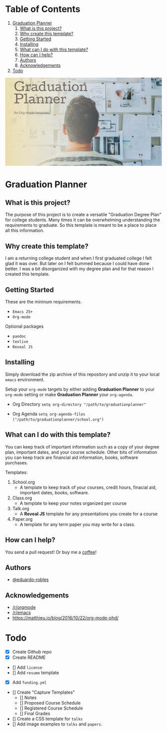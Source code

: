 
# Table of Contents

1.  [Graduation Planner](#org9d25a5e)
    1.  [What is this project?](#org8f61bee)
    2.  [Why create this template?](#orga1389ac)
    3.  [Getting Started](#org6f4e13b)
    4.  [Installing](#orgfc7f26b)
    5.  [What can I do with this template?](#org930a5f9)
    6.  [How can I help?](#org8f55623)
    7.  [Authors](#org984b8e5)
    8.  [Acknowledgements](#org50cb00f)
2.  [Todo](#org4558c3b)

![img](https://raw.githubusercontent.com/eduardo-robles/graduationplanner/master/graduationplannerV2.png)


<a id="org9d25a5e"></a>

# Graduation Planner


<a id="org8f61bee"></a>

## What is this project?

The purpose of this project is to create a versatile "Graduation Degree Plan"
for college students. Many times it can be overwhelming understanding the
requirements to graduate. So this template is meant to be a place to place all
this information.


<a id="orga1389ac"></a>

## Why create this template?

I am a returning college student and when I first graduated college I felt glad it
was over. But later on I felt bummed because I could have done better. I was a
bit disorganized with my degree plan and for that reason I created this
template.


<a id="org6f4e13b"></a>

## Getting Started

These are the mininum requirements.

-   `Emacs 25+`
-   `Org-mode`

Optional packages

-   `pandoc`
-   `texlive`
-   `Reveal JS`


<a id="orgfc7f26b"></a>

## Installing

Simply download the zip archive of this repository and unzip it to your local
`emacs` environment.

Setup your `org-mode` targets by either adding **Graduation Planner** to your
`org-mode` setting or make **Graduation Planner** your `org-agenda`.

-   Org Directory
    `setq org-directory "/path/to/graduationplanner"`

-   Org Agenda
    `setq org-agenda-files ("/path/to/graduationplanner/school.org")`


<a id="org930a5f9"></a>

## What can I do with this template?

You can keep track of important information such as a copy of your degree plan,
important dates, and your course schedule. Other bits of information you can
keep track are financial aid information, books, software purchases.

Templates:

1.  School.org
    -   A template to keep track of your courses, credit hours, finacial aid,
        important dates, books, software.
2.  Class.org
    -   A template to keep your notes organized per course
3.  Talk.org
    -   A **Reveal JS** template for any presentations you create for a course
4.  Paper.org
    -   A template for any term paper you may write for a class.


<a id="org8f55623"></a>

## How can I help?

You send a pull request! Or buy me a [coffee](https://ko-fi.com/mrerwtc)!


<a id="org984b8e5"></a>

## Authors

-   [@eduardo-robles](https://github.com/eduardo-robles)


<a id="org50cb00f"></a>

## Acknowledgements

-   [/r/orgmode](https://reddit.com/r/orgmode)
-   [/r/emacs](https://reddit.com/r/emacs)
-   <https://matthieu.io/blog/2016/10/22/org-mode-phd/>


<a id="org4558c3b"></a>

# Todo

-   [X] Create Github repo
-   [X] Create README
-   [] Add `license`
-   [] Add `resume` template
-   [X] Add `funding.yml`
-   [] Create "Capture Templates"
    -   [] Notes
    -   [] Proposed Course Schedule
    -   [] Registered Course Schedule
    -   [] Final Grades
-   [] Create a CSS template for `talks`
-   [] Add image examples to `talks` and `papers`.

